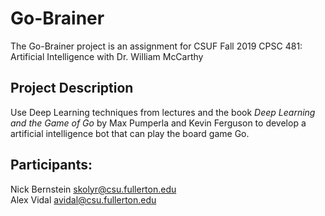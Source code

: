 # Go-Brainer
The Go-Brainer project is an assignment for CSUF Fall 2019 CPSC 481: Artificial Intelligence with Dr. William McCarthy

## Project Description
Use Deep Learning techniques from lectures and the book *Deep Learning and the Game of Go* by Max Pumperla and Kevin Ferguson to develop a artificial intelligence bot that can play the board game Go.

## Participants:
Nick Bernstein  skolyr@csu.fullerton.edu  
Alex Vidal      avidal@csu.fullerton.edu
